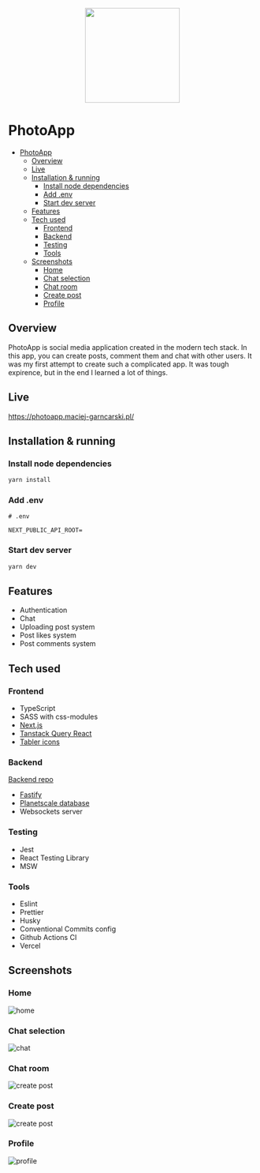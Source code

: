 <p align="center">
  <img width="192" height="192" src="https://raw.githubusercontent.com/MaciejGarncarski/photo-app/main/.github/screenshots/logo.png">
</p>

# PhotoApp

- [PhotoApp](#photoapp)
  - [Overview](#overview)
  - [Live](#live)
  - [Installation \& running](#installation--running)
    - [Install node dependencies](#install-node-dependencies)
    - [Add .env](#add-env)
    - [Start dev server](#start-dev-server)
  - [Features](#features)
  - [Tech used](#tech-used)
    - [Frontend](#frontend)
    - [Backend](#backend)
    - [Testing](#testing)
    - [Tools](#tools)
  - [Screenshots](#screenshots)
    - [Home](#home)
    - [Chat selection](#chat-selection)
    - [Chat room](#chat-room)
    - [Create post](#create-post)
    - [Profile](#profile)

## Overview

PhotoApp is social media application created in the modern tech stack.
In this app, you can create posts, comment them and chat with other users. It was my first attempt to create such a complicated app. It was tough expirence, but in the end I learned a lot of things.

## Live

<https://photoapp.maciej-garncarski.pl/>

## Installation & running

### Install node dependencies

```bash
yarn install
```

### Add .env

```
# .env 

NEXT_PUBLIC_API_ROOT=
```

### Start dev server

```bash
yarn dev
```

## Features

- Authentication
- Chat
- Uploading post system
- Post likes system
- Post comments system

## Tech used

### Frontend

- TypeScript
- SASS with css-modules
- [Next.js](https://nextjs.org/)
- [Tanstack Query React](https://tanstack.com/query/latest/docs/react/overview)
- [Tabler icons](https://tabler-icons.io/)

### Backend

[Backend repo](https://github.com/MaciejGarncarski/photo-app-backend)

- [Fastify](https://www.fastify.io/)
- [Planetscale database](https://planetscale.com/)
- Websockets server

### Testing

- Jest
- React Testing Library
- MSW

### Tools

- Eslint
- Prettier
- Husky
- Conventional Commits config
- Github Actions CI
- Vercel

## Screenshots


### Home
![home](https://raw.githubusercontent.com/MaciejGarncarski/photo-app/main/.github/screenshots/home.png)

### Chat selection
![chat](https://raw.githubusercontent.com/MaciejGarncarski/photo-app/main/.github/screenshots/chat.png)

### Chat room
![create post](https://raw.githubusercontent.com/MaciejGarncarski/photo-app/main/.github/screenshots/chat-room.png)

### Create post
![create post](https://raw.githubusercontent.com/MaciejGarncarski/photo-app/main/.github/screenshots/create-post.png)

### Profile
![profile](https://raw.githubusercontent.com/MaciejGarncarski/photo-app/main/.github/screenshots/profile.png)

